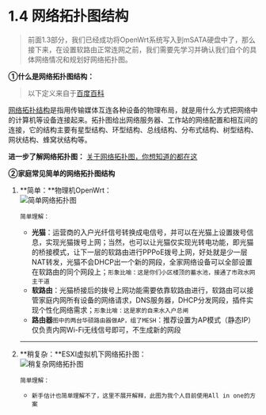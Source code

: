 # 1.4 网络拓扑图结构

> 前面1.3部分，我们已经成功将OpenWrt系统写入到mSATA硬盘中了，那么接下来，在设置软路由正常连网之前，我们需要先学习并确认我们自个的具体网络情况和规划好网络拓扑图。

**①什么是网络拓扑图结构：**

> 以下定义来自于[百度百科](https://baike.baidu.com/item/%E7%BD%91%E7%BB%9C%E6%8B%93%E6%89%91%E5%9B%BE/2104865)

[网络拓扑结构](https://baike.baidu.com/item/网络拓扑结构)是指用传输媒体互连各种设备的物理布局，就是用什么方式把网络中的计算机等设备连接起来。拓扑图给出网络服务器、工作站的网络配置和相互间的连接，它的结构主要有星型结构、环型结构、总线结构、分布式结构、树型结构、网状结构、蜂窝状结构等。

**进一步了解网络拓扑图：** [关于网络拓扑图，你想知道的都在这](https://zhuanlan.zhihu.com/p/347160391)



**②家庭常见简单的网络拓扑图结构**

1. **简单：**物理机OpenWrt：<br>![简单网络拓扑图](https://iswott.oss-cn-shenzhen.aliyuncs.com/blog/img%E7%AE%80%E5%8D%95%E7%BD%91%E7%BB%9C%E6%8B%93%E6%89%91%E5%9B%BE.png)

   `简单理解：`

   - **光猫**：运营商的入户光纤信号转换成电信号，并可以在光猫上设置拨号信息，实现光猫拨号上网；当然，也可以让光猫仅实现光转电功能，即光猫的桥接模式，让下一层的软路由进行PPPoE拨号上网，好处就是少一层NAT转发，光猫不会DHCP出一个新的网段，全家网络设备可以全部设置在软路由的同个网段上；`形象比喻：这是你们小区楼顶的蓄水池，接通了市政水网主干道`
   - **软路由**：光猫桥接后的拨号上网功能需要依靠软路由进行，软路由可以接管家庭内网所有设备的网络请求，DNS服务器，DHCP分发网段，插件实现个性化网络需求；`形象比喻：这是家的自来水入户总闸`
   - **路由器**`图中的两台华硕路由器做AP，组了MESH`：推荐设置为AP模式（静态IP）仅负责内网Wi-Fi无线信号即可，不生成新的网段

   <hr>

2. **稍复杂：**ESXI虚拟机下网络拓扑图：<br>![稍复杂网络拓扑图](https://iswott.oss-cn-shenzhen.aliyuncs.com/blog/img%E7%A8%8D%E5%A4%8D%E6%9D%82%E7%BD%91%E7%BB%9C%E6%8B%93%E6%89%91%E5%9B%BE.png)

   `简单理解：`

   - `新手估计也简单理解不了，这里不展开解释，此图为我个人目前使用All in one的方案`







